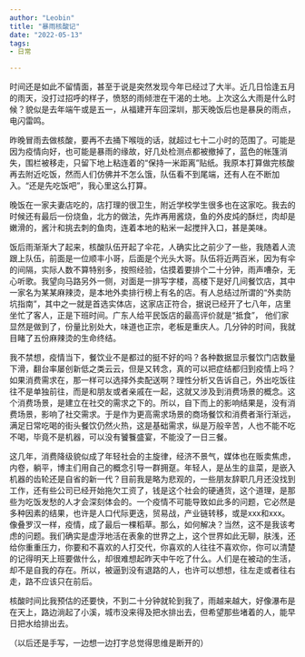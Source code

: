 ```yaml
---
author: "Leobin"
title: "暴雨核酸记"
date: "2022-05-13"
tags:
- 日常

---
```

时间还是如此不留情面，甚至于说是突然发现今年已经过了大半。近几日恰逢五月的雨天，没打过招呼的样子，愤怒的雨倾泄在干渴的土地。<!--more-->上次这么大雨是什么时候？貌似是去年端午或是五一，从福建开车回深圳，那天晚饭后也是暴戾的雨点，电闪雷鸣。

昨晚冒雨去做核酸，要再不去捅下喉咙的话，就超过七十二小时的范围了。可能是因为疫情向好，也可能是暴雨的缘故，好几处检测点都被撤掉了，蓝色的帐篷消失，围栏被移走，只留下地上粘连着的“保持一米距离”贴纸。我原本打算做完核酸再去附近吃饭，然而人们仿佛并不怎么饿，队伍看不到尾端，还有人在不断加入。“还是先吃饭吧”，我心里这么打算。

晚饭在一家夫妻店吃的，店打理的很卫生，附近学校学生很多也在这家吃。我去的时候还有最后一份烧鱼，北方的做法，先炸再用酱烧，鱼的外皮炖的酥烂，肉却是嫩滑的，酱汁和挑去刺的鱼肉，连着本地的粘米一起搅拌入口，甚是美味。

饭后雨渐渐大了起来，核酸队伍开起了伞花，人确实比之前少了一些，我随着人流跟上队伍，前面是一位顺丰小哥，后面是个光头大哥。队伍将近两百米，因为有伞的间隔，实际人数不算特别多，按照经验，估摸着要排个二十分钟，雨声嘈杂，无心听歌。我望向马路另外一侧，对面是一排写字楼，高楼下是好几间餐饮店，其中一家名为某某麻辣烫，是本地外卖排行榜上有名的店。有人总结过所谓的“外卖防坑指南”，其中之一就是首选实体店，这家店正符合，据说已经开了七八年，店里坐忙了客人，正是下班时间。广东人给平民饭店的最高评价就是“抵食”， 他们家显然是做到了，份量比别处大，味道也正宗，老板是重庆人。几分钟的时间，我就目睹了五份麻辣烫的生命终结。

我不禁想，疫情当下，餐饮业不是都过的挺不好的吗？各种数据显示餐饮门店数量下滑，翻台率屡创新低之类云云，但是又转念，真的可以把症结都归到疫情上吗？如果消费需求在，那一样可以选择外卖配送啊？理性分析又告诉自己，外出吃饭往往不是单独前往，而是和朋友或者亲戚在一起，这就又涉及到消费场景的概念。这个消费场景，是建立在社交的需求之下的。所以，自下而上的影响结果是，没有消费场景，影响了社交需求。于是作为更高需求场景的商场餐饮和消费者渐行渐远，满足日常吃喝的街头餐饮仍然火热，这是基础需求，纵是万般辛苦，人也不能不吃不喝，毕竟不是机器，可以没有饕餮盛宴，不能没了一日三餐。

这几年，消费降级貌似成了年轻社会的主旋律，经济不景气，媒体也在贩卖焦虑，内卷，躺平，博主们用自己的概念引导一群拥趸。年轻人，是丛生的韭菜，是嵌入机器的齿轮还是自省的新一代？目前我是略为悲观的，一些朋友辞职几月还没找到工作，还有些公司已经开始拖欠工资了，钱是这个社会的硬通货，这个道理，是那些为吃饭发愁的人才会深刻体会的。一个疫情不可能导致如此多的问题，它必然是多种因素的结果，也许是人口代际更迭，贸易战，产业链转移，或是xxx和xxx。像叠罗汉一样，疫情，成了最后一棵稻草。那么，如何解决？当然，这不是我该考虑的问题。我们确实是虚浮地活在表象的世界之上，这个世界如此无聊，肤浅，还给你重重压力，你要和不喜欢的人打交代，你喜欢的人往往不喜欢你，你可以清楚的记得明天上班要做什么，却很难想起昨天中午吃了什么。人们是在被动的生活，却不是自我的存在。所以，被逼到没有退路的人，也许可以想想，往左走或者往右走，路不应该只在前后。

核酸时间比我预估的还要快，不到二十分钟就轮到我了，雨越来越大，好像瀑布是在天上，路边淌起了小溪，城市没来得及把水排出去，但希望那些堵着的人，能早日把水给排出去。

（以后还是手写，一边想一边打字总觉得思维是断开的）

